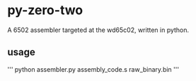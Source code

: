 # py-zero-two

A 6502 assembler targeted at the wd65c02, written in python.

## usage
''' python assembler.py assembly_code.s raw_binary.bin '''